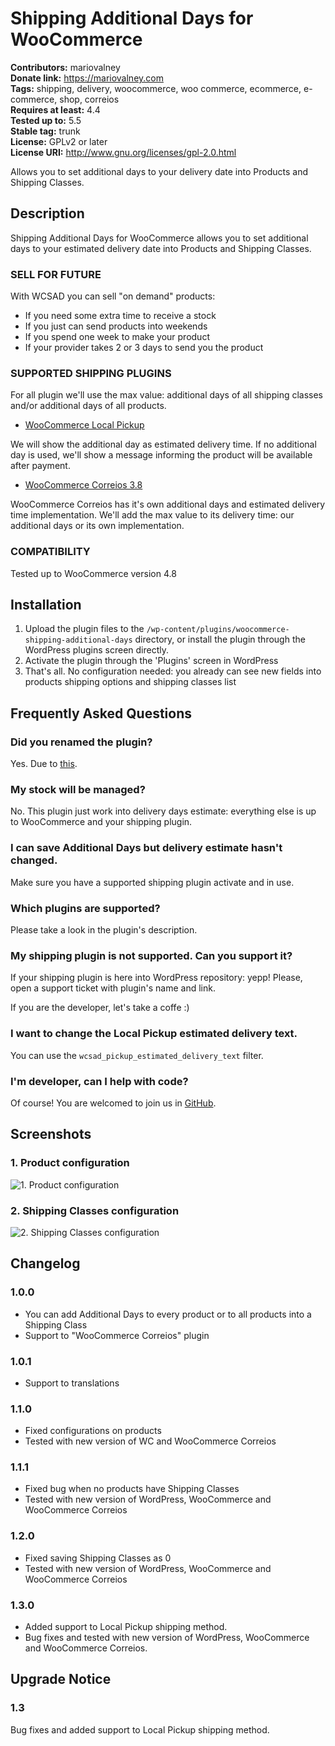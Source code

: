 # Shipping Additional Days for WooCommerce #
**Contributors:** mariovalney  
**Donate link:** https://mariovalney.com  
**Tags:** shipping, delivery, woocommerce, woo commerce, ecommerce, e-commerce, shop, correios  
**Requires at least:** 4.4  
**Tested up to:** 5.5  
**Stable tag:** trunk  
**License:** GPLv2 or later  
**License URI:** http://www.gnu.org/licenses/gpl-2.0.html  

Allows you to set additional days to your delivery date into Products and Shipping Classes.

## Description ##

Shipping Additional Days for WooCommerce allows you to set additional days to your estimated delivery date into Products and Shipping Classes.

### SELL FOR FUTURE ###

With WCSAD you can sell "on demand" products:

* If you need some extra time to receive a stock
* If you just can send products into weekends
* If you spend one week to make your product
* If your provider takes 2 or 3 days to send you the product

### SUPPORTED SHIPPING PLUGINS ###

For all plugin we'll use the max value: additional days of all shipping classes and/or additional days of all products.

* [WooCommerce Local Pickup](https://docs.woocommerce.com/document/local-pickup/)

We will show the additional day as estimated delivery time. If no additional day is used, we'll show a message informing the product will be available after payment.

* [WooCommerce Correios 3.8](https://wordpress.org/plugins/woocommerce-correios/)

WooCommerce Correios has it's own additional days and estimated delivery time implementation. We'll add the max value to its delivery time: our additional days or its own implementation.

### COMPATIBILITY ###

Tested up to WooCommerce version 4.8

## Installation ##

1. Upload the plugin files to the `/wp-content/plugins/woocommerce-shipping-additional-days` directory, or install the plugin through the WordPress plugins screen directly.
1. Activate the plugin through the 'Plugins' screen in WordPress
1. That's all. No configuration needed: you already can see new fields into products shipping options and shipping classes list

## Frequently Asked Questions ##

### Did you renamed the plugin? ###

Yes. Due to [this](https://make.wordpress.org/plugins/2019/08/08/trademark-enforcement/).

### My stock will be managed? ###

No. This plugin just work into delivery days estimate: everything else is up to WooCommerce and your shipping plugin.

### I can save Additional Days but delivery estimate hasn't changed. ###

Make sure you have a supported shipping plugin activate and in use.

### Which plugins are supported? ###

Please take a look in the plugin's description.

### My shipping plugin is not supported. Can you support it? ###

If your shipping plugin is here into WordPress repository: yepp!
Please, open a support ticket with plugin's name and link.

If you are the developer, let's take a coffe :)

### I want to change the Local Pickup estimated delivery text. ###

You can use the `wcsad_pickup_estimated_delivery_text` filter.

### I'm developer, can I help with code? ###

Of course! You are welcomed to join us in [GitHub](https://github.com/mariovalney/woo-shipping-additional-days).

## Screenshots ##

### 1. Product configuration ###
![1. Product configuration](http://ps.w.org/shipping-additional-days-for-woocommerce/assets/screenshot-1.png)

### 2. Shipping Classes configuration ###
![2. Shipping Classes configuration](http://ps.w.org/shipping-additional-days-for-woocommerce/assets/screenshot-2.png)


## Changelog ##

### 1.0.0 ###

* You can add Additional Days to every product or to all products into a Shipping Class
* Support to "WooCommerce Correios" plugin

### 1.0.1 ###

* Support to translations

### 1.1.0 ###

* Fixed configurations on products
* Tested with new version of WC and WooCommerce Correios

### 1.1.1 ###

* Fixed bug when no products have Shipping Classes
* Tested with new version of WordPress, WooCommerce and WooCommerce Correios

### 1.2.0 ###

* Fixed saving Shipping Classes as 0
* Tested with new version of WordPress, WooCommerce and WooCommerce Correios

### 1.3.0 ###

* Added support to Local Pickup shipping method.
* Bug fixes and tested with new version of WordPress, WooCommerce and WooCommerce Correios.

## Upgrade Notice ##

### 1.3 ###
Bug fixes and added support to Local Pickup shipping method.
